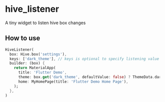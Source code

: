 # hive_listener

A tiny widget to listen hive box changes

## How to use

```dart
HiveListener(
  box: Hive.box('settings'),
  keys: ['dark_theme'], // keys is optional to specify listening value changes
  builder: (box) {
    return MaterialApp(
      title: 'Flutter Demo',
      theme: box.get('dark_theme', defaultValue: false) ? ThemeData.dark() : ThemeData.light(),
      home: MyHomePage(title: 'Flutter Demo Home Page'),
    );
  },
)
 ```